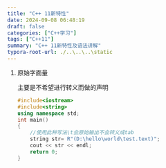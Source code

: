 ```yaml
---
title: "C++ 11新特性"
date: 2024-09-08 06:48:19
draft: false
categories: ["C++学习"]
tags: ["C++11"]
summary: "C++ 11新特性及语法讲解"
typora-root-url: ./..\..\..\static
---
```


1. 原始字面量

   主要是不希望进行转义而做的声明

   ```c++
   #include<iostream>
   #include<string>
   using namespace std;
   int main()
   {
       //使用此种写法\t会原始输出不会转义成tab
       string str= R"(D:\hello\world\test.text)";
       cout << str << endl;
       return 0;
   }
   ```
